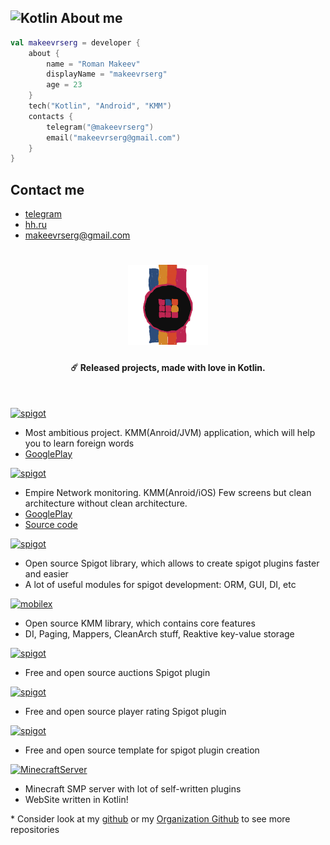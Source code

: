 

## <img alt="Kotlin" src="https://img.shields.io/badge/Kotlin-orange?logo=kotlin&logoColor=white&style=flat-square" width="40px"/> About me
```kotlin
val makeevrserg = developer {
    about {
        name = "Roman Makeev"
        displayName = "makeevrserg"
        age = 23
    }
    tech("Kotlin", "Android", "KMM")
    contacts {
        telegram("@makeevrserg")
        email("makeevrserg@gmail.com")
    }
}
```
## Contact me
- [telegram](https://t.me/makeevrserg)
- [hh.ru](https://rostov.hh.ru/resume/83e5c0b7ff09db142a0039ed1f6a4469306442)
- [makeevrserg@gmail.com](makeevrserg@gmail.com)




<h1 align="center">
  <img src="https://raw.githubusercontent.com/makeevrserg/makeevrserg/main/astra.png" alt="logo" width="128">
</h1>
<h4 align="center">☄️ Released projects, made with love in Kotlin.</h4>
</br>

<p>
    <a href="https://play.google.com/store/apps/details?id=com.makeevrserg.astralearner">
        <img alt="spigot" src="https://img.shields.io/badge/GooglePlay-AstraLearner-1B76CA"/>
    </a>
</p>

* Most ambitious project. KMM(Anroid/JVM) application, which will help you to learn foreign words
* [GooglePlay](https://play.google.com/store/apps/details?id=com.makeevrserg.astralearner)

<p>
    <a href="https://play.google.com/store/apps/details?id=com.makeevrserg.empireprojekt.mobile">
        <img alt="spigot" src="https://img.shields.io/badge/GooglePlay-EmpireProjektMobile-1B76CA"/>
    </a>
</p>

* Empire Network monitoring. KMM(Anroid/iOS) Few screens but clean architecture without clean architecture.
* [GooglePlay](https://play.google.com/store/apps/details?id=com.makeevrserg.empireprojekt.mobile)
* [Source code](https://github.com/makeevrserg/EmpireProjekt-Mobile)

</p>
<p>
    <a href="https://github.com/Astra-Interactive/AstraLibs">
        <img alt="spigot" src="https://img.shields.io/badge/github-AstraLibs-1B76CA"/>
    </a>    
</p>

* Open source Spigot library, which allows to create spigot plugins faster and easier
* A lot of useful modules for spigot development: ORM, GUI, DI, etc

<p>
    <a href="https://github.com/makeevrserg/MobileX">
        <img alt="mobilex" src="https://img.shields.io/badge/github-MobileX-1B76CA"/>
    </a>    
</p>

* Open source KMM library, which contains core features
* DI, Paging, Mappers, CleanArch stuff, Reaktive key-value storage

<p>
    <a href="https://github.com/Astra-Interactive/AstraAuctions">
        <img alt="spigot" src="https://img.shields.io/badge/github-AstraMarket-1B76CA"/>
    </a>
</p>

* Free and open source auctions Spigot plugin 

<p>
    <a href="https://github.com/Astra-Interactive/AstraRating">
        <img alt="spigot" src="https://img.shields.io/badge/github-SimpleRating-1B76CA"/>
    </a>
</p>

* Free and open source player rating Spigot plugin

<p>
    <a href="https://github.com/Astra-Interactive/AstraAuctions">
        <img alt="spigot" src="https://img.shields.io/badge/github-AstraTemplate-1B76CA"/>
    </a>
</p>

* Free and open source template for spigot plugin creation

<p>
    <a href="https://EmpireProjekt.ru">
        <img alt="MinecraftServer" src="https://img.shields.io/badge/minecraft-EmpireProjekt-1B76CA"/>
    </a>
</p>

* Minecraft SMP server with lot of self-written plugins
* WebSite written in Kotlin!

\* Consider look at my [github](https://github.com/makeevrserg?tab=repositories) or my [Organization Github](https://github.com/Astra-Interactive) to see more repositories
